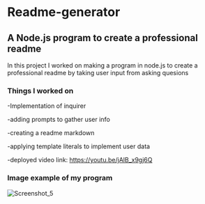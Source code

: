 # Readme-generator

## A Node.js program to create a professional readme

In this project I worked on making a program in node.js to create a professional readme by taking user input from asking quesions

### Things I worked on
-Implementation of inquirer 

-adding prompts to gather user info  

-creating a readme markdown

-applying template literals to implement user data

-deployed video link: https://youtu.be/jAlB_x9gj6Q


### Image example of my program
![Screenshot_5](https://user-images.githubusercontent.com/126214677/236977057-b405d6de-35d3-4a2e-af54-ecb4e1b4efb3.png)

